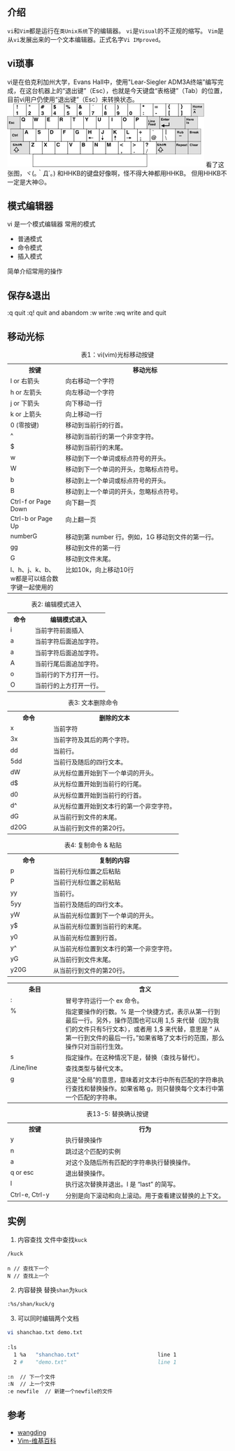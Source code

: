 ## 介绍
`vi`和`Vim`都是运行在`类Unix系统`下的编辑器。
`vi`是`Visual`的不正规的缩写。
`Vim`是从`vi`发展出来的一个文本编辑器。正式名字`Vi IMproved`。

## vi琐事
vi是在伯克利加州大学，Evans Hall中，使用"Lear-Siegler ADM3A终端”编写完成，在这台机器上的“退出键”（Esc），也就是今天键盘“表格键”（Tab）的位置，目前vi用户仍使用“退出键”（Esc）来转换状态。
![](https://raw.githubusercontent.com/kuckboy1994/Blog/master/images/vi%26vim/asm3aKeyboard.png)
看了这张图，ヾ(｡｀Д´｡) 和HHKB的键盘好像啊，怪不得大神都用HHKB。
但用HHKB不一定是大神☹。

## 模式编辑器
vi 是一个模式编辑器
常用的模式
- 普通模式
- 命令模式
- 插入模式

简单介绍常用的操作

## 保存&退出
:q quit
:q! quit and abandom
:w write
:wq write and quit

## 移动光标
<table class="multi">
<caption class="cap">表1：vi(vim)光标移动按键</caption>
<tr>
<th class="title" width="25%">按键</th>
<th class="title" width="75%">移动光标</th>
</tr>
<tr>
<td valign="top">l or 右箭头</td>
<td valign="top">向右移动一个字符</td>
</tr>
<tr>
<td valign="top">h or 左箭头</td>
<td valign="top">向左移动一个字符</td>
</tr>
<tr>
<td valign="top">j or 下箭头</td>
<td valign="top">向下移动一行</td>
</tr>
<tr>
<td valign="top">k or 上箭头</td>
<td valign="top">向上移动一行</td>
</tr>
<tr>
<td valign="top">0 (零按键) </td>
<td valign="top">移动到当前行的行首。</td>
</tr>
<tr>
<td valign="top">^</td>
<td valign="top">移动到当前行的第一个非空字符。</td>
</tr>
<tr>
<td valign="top">$</td>
<td valign="top">移动到当前行的末尾。</td>
</tr>
<tr>
<td valign="top">w</td>
<td valign="top">移动到下一个单词或标点符号的开头。</td>
</tr>
<tr>
<td valign="top">W</td>
<td valign="top">移动到下一个单词的开头，忽略标点符号。</td>
</tr>
<tr>
<td valign="top">b</td>
<td valign="top">移动到上一个单词或标点符号的开头。</td>
</tr>
<tr>
<td valign="top">B</td>
<td valign="top">移动到上一个单词的开头，忽略标点符号。</td>
</tr>
<tr>
<td valign="top">Ctrl-f or Page Down </td>
<td valign="top">向下翻一页</td>
</tr>
<tr>
<td valign="top">Ctrl-b or Page Up </td>
<td valign="top">向上翻一页</td>
</tr>
<tr>
<td valign="top">numberG</td>
<td valign="top">移动到第 number 行。例如，1G 移动到文件的第一行。</td>
</tr>
<tr>
<td valign="top">gg</td>
<td valign="top">移动到文件的第一行</td>
</tr>
<tr>
<td valign="top">G</td>
<td valign="top">移动到文件末尾。</td>
</tr>
<tr>
<td valign="top">l、h、j、k、b、w都是可以结合数字键一起使用的</td>
<td valign="top">比如10k，向上移动10行</td>
</tr>
</table>



<table class="multi">
<caption class="cap">表2: 编辑模式进入</caption>
<tr>
<th class="title" width="25%">命令</th>
<th class="title" width="75%">编辑模式进入</th>
</tr>
<tr>
<td valign="top">i</td>
<td valign="top">当前字符前面插入</td>
</tr>
<tr>
<td valign="top">a</td>
<td valign="top">当前字符后面追加字符。</td>
</tr>
<tr>
<td valign="top">a</td>
<td valign="top">当前字符后面追加字符。</td>
</tr>
<tr>
<td valign="top">A</td>
<td valign="top">当前行尾后面追加字符。</td>
</tr>
<tr>
<td valign="top">o</td>
<td valign="top">当前行的下方打开一行。</td>
</tr>
<tr>
<td valign="top">O</td>
<td valign="top">当前行的上方打开一行。</td>
</tr>
</table>



<table class="multi">
<caption class="cap">表3: 文本删除命令</caption>
<tr>
<th class="title" width="25%">命令</th>
<th class="title" width="75%">删除的文本</th>
</tr>
<tr>
<td valign="top">x</td>
<td valign="top">当前字符</td>
</tr>
<tr>
<td valign="top">3x</td>
<td valign="top">当前字符及其后的两个字符。</td>
</tr>
<tr>
<td valign="top">dd</td>
<td valign="top">当前行。</td>
</tr>
<tr>
<td valign="top">5dd</td>
<td valign="top">当前行及随后的四行文本。</td>
</tr>
<tr>
<td valign="top">dW</td>
<td valign="top">从光标位置开始到下一个单词的开头。</td>
</tr>
<tr>
<td valign="top">d$</td>
<td valign="top">从光标位置开始到当前行的行尾。</td>
</tr>
<tr>
<td valign="top">d0</td>
<td valign="top">从光标位置开始到当前行的行首。</td>
</tr>
<tr>
<td valign="top">d^</td>
<td valign="top">从光标位置开始到文本行的第一个非空字符。</td>
</tr>
<tr>
<td valign="top">dG</td>
<td valign="top">从当前行到文件的末尾。</td>
</tr>
<tr>
<td valign="top">d20G</td>
<td valign="top">从当前行到文件的第20行。</td>
</tr>
</table>


<table class="multi">
<caption class="cap">表4: 复制命令 & 粘贴</caption>
<tr>
<th class="title" width="25%">命令</th>
<th class="title" width="75%">复制的内容</th>
</tr>
<tr>
<td valign="top">p</td>
<td valign="top">当前行光标位置之后粘贴</td>
</tr>
<td valign="top">P</td>
<td valign="top">当前行光标位置之前粘贴</td>
</tr>
<tr>
<td valign="top">yy</td>
<td valign="top">当前行。</td>
</tr>
<tr>
<td valign="top">5yy</td>
<td valign="top">当前行及随后的四行文本。</td>
</tr>
<tr>
<td valign="top">yW</td>
<td valign="top">从当前光标位置到下一个单词的开头。</td>
</tr>
<tr>
<td valign="top">y$</td>
<td valign="top">从当前光标位置到当前行的末尾。</td>
</tr>
<tr>
<td valign="top">y0</td>
<td valign="top">从当前光标位置到行首。</td>
</tr>
<tr>
<td valign="top">y^</td>
<td valign="top">从当前光标位置到文本行的第一个非空字符。</td>
</tr>
<tr>
<td valign="top">yG</td>
<td valign="top">从当前行到文件末尾。</td>
</tr>
<tr>
<td valign="top">y20G</td>
<td valign="top">从当前行到文件的第20行。</td>
</tr>
</table>




<table class="multi">
<tr>
<th class="title" width="25%">条目</th>
<th class="title" width="75%">含义</th>
</tr>
<tr>
<td valign="top">:</td>
<td valign="top">冒号字符运行一个 ex 命令。</td>
</tr>
<tr>
<td valign="top">%</td>
<td valign="top">指定要操作的行数。% 是一个快捷方式，表示从第一行到最后一行。另外，操作范围也可以用 1,5 来代替（因为我们的文件只有5行文本），或者用 1,$ 来代替，意思是 “ 从第一行到文件的最后一行。”如果省略了文本行的范围，那么操作只对当前行生效。</td>
</tr>
<tr>
<td valign="top">s</td>
<td valign="top">指定操作。在这种情况下是，替换（查找与替代）。</td>
</tr>
<tr>
<td valign="top">/Line/line</td>
<td valign="top">查找类型与替代文本。</td>
</tr>
<tr>
<td valign="top">g</td>
<td valign="top">这是“全局”的意思，意味着对文本行中所有匹配的字符串执行查找和替换操作。如果省略 g，则只替换每个文本行中第一个匹配的字符串。</td>
</tr>
</table>




<table class="multi">
<caption class="cap">表13-5: 替换确认按键</caption>
<tr>
<th class="title" width="25%">按键</th>
<th class="title" width="75%">行为</th>
</tr>
<tr>
<td valign="top">y</td>
<td valign="top">执行替换操作</td>
</tr>
<tr>
<td valign="top">n</td>
<td valign="top">跳过这个匹配的实例</td>
</tr>
<tr>
<td valign="top">a</td>
<td valign="top">对这个及随后所有匹配的字符串执行替换操作。</td>
</tr>
<tr>
<td valign="top">q or esc</td>
<td valign="top">退出替换操作。</td>
</tr>
<tr>
<td valign="top">l</td>
<td valign="top">执行这次替换并退出。l 是 “last” 的简写。</td>
</tr>
<tr>
<td valign="top">Ctrl-e, Ctrl-y</td>
<td valign="top">分别是向下滚动和向上滚动。用于查看建议替换的上下文。</td>
</tr>
</table>

## 实例
1. 内容查找
文件中查找`kuck`
```bash
/kuck

n // 查找下一个
N // 查找上一个
```
2. 内容替换
替换`shan`为`kuck`
```bash
:%s/shan/kuck/g
```

3. 可以同时编辑两个文档
```bash
vi shanchao.txt demo.txt

:ls
  1 %a   "shanchao.txt"                         line 1
  2 #    "demo.txt"                             line 1

:n  // 下一个文件
:N  // 上一个文件
:e newfile  // 新建一个newfile的文件
```

## 参考
- [wangding](https://github.com/wangding/git-demo/blob/master/03vi.md)
- [Vim-维基百科](https://zh.wikipedia.org/wiki/Vim)